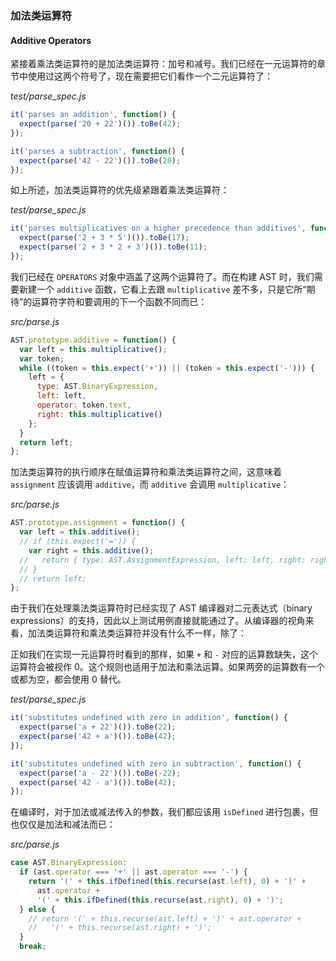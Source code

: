 ### 加法类运算符
#### Additive Operators

紧接着乘法类运算符的是加法类运算符：加号和减号。我们已经在一元运算符的章节中使用过这两个符号了，现在需要把它们看作一个二元运算符了：

_test/parse_spec.js_

```js
it('parses an addition', function() {
  expect(parse('20 + 22')()).toBe(42);
});

it('parses a subtraction', function() {
  expect(parse('42 - 22')()).toBe(20);
});
```

如上所述，加法类运算符的优先级紧跟着乘法类运算符：

_test/parse_spec.js_

```js
it('parses multiplicatives on a higher precedence than additives', function() {
  expect(parse('2 + 3 * 5')()).toBe(17);
  expect(parse('2 + 3 * 2 + 3')()).toBe(11);
});
```

我们已经在 `OPERATORS` 对象中涵盖了这两个运算符了。而在构建 AST 时，我们需要新建一个 `additive` 函数，它看上去跟 `multiplicative` 差不多，只是它所“期待”的运算符字符和要调用的下一个函数不同而已：

_src/parse.js_

```js
AST.prototype.additive = function() {
  var left = this.multiplicative();
  var token;
  while ((token = this.expect('+')) || (token = this.expect('-'))) {
    left = {
      type: AST.BinaryExpression,
      left: left,
      operator: token.text,
      right: this.multiplicative()
    };
  }
  return left;
};
```

加法类运算符的执行顺序在赋值运算符和乘法类运算符之间，这意味着 `assignment` 应该调用 `additive`，而 `additive` 会调用 `multiplicative`：

_src/parse.js_

```js
AST.prototype.assignment = function() {
  var left = this.additive();
  // if (this.expect('=')) {
    var right = this.additive();
  //   return { type: AST.AssignmentExpression, left: left, right: right };
  // }
  // return left;
};
```

由于我们在处理乘法类运算符时已经实现了 AST 编译器对二元表达式（binary expressions）的支持，因此以上测试用例直接就能通过了。从编译器的视角来看，加法类运算符和乘法类运算符并没有什么不一样，除了：

正如我们在实现一元运算符时看到的那样，如果 `+` 和 `-` 对应的运算数缺失，这个运算符会被视作 0。这个规则也适用于加法和乘法运算。如果两旁的运算数有一个或都为空，都会使用 0 替代。

_test/parse_spec.js_

```js
it('substitutes undefined with zero in addition', function() {
  expect(parse('a + 22')()).toBe(22);
  expect(parse('42 + a')()).toBe(42);
});

it('substitutes undefined with zero in subtraction', function() {
  expect(parse('a - 22')()).toBe(-22);
  expect(parse('42 - a')()).toBe(42);
});
```

在编译时，对于加法或减法传入的参数，我们都应该用 `isDefined` 进行包裹，但也仅仅是加法和减法而已：

_src/parse.js_

```js
case AST.BinaryExpression:
  if (ast.operator === '+' || ast.operator === '-') {
    return '(' + this.ifDefined(this.recurse(ast.left), 0) + ')' +
      ast.operator +
      '(' + this.ifDefined(this.recurse(ast.right), 0) + ')';
  } else {
    // return '(' + this.recurse(ast.left) + ')' + ast.operator +
    //   '(' + this.recurse(ast.right) + ')';
  }
  break;
```